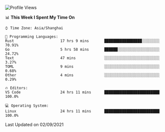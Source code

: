 <!--START_SECTION:waka-->
![Profile Views](http://img.shields.io/badge/Profile%20Views-28-blue)

📊 **This Week I Spent My Time On** 

```text
⌚︎ Time Zone: Asia/Shanghai

💬 Programming Languages: 
Rust                     17 hrs 9 mins       █████████████████░░░░░░░░   70.91% 
Go                       5 hrs 58 mins       ██████░░░░░░░░░░░░░░░░░░░   24.72% 
Text                     47 mins             ░░░░░░░░░░░░░░░░░░░░░░░░░   3.27% 
TOML                     9 mins              ░░░░░░░░░░░░░░░░░░░░░░░░░   0.68% 
Other                    4 mins              ░░░░░░░░░░░░░░░░░░░░░░░░░   0.29%

🔥 Editors: 
VS Code                  24 hrs 11 mins      █████████████████████████   100.0%

💻 Operating System: 
Linux                    24 hrs 11 mins      █████████████████████████   100.0%

```


 Last Updated on 02/09/2021
<!--END_SECTION:waka-->
